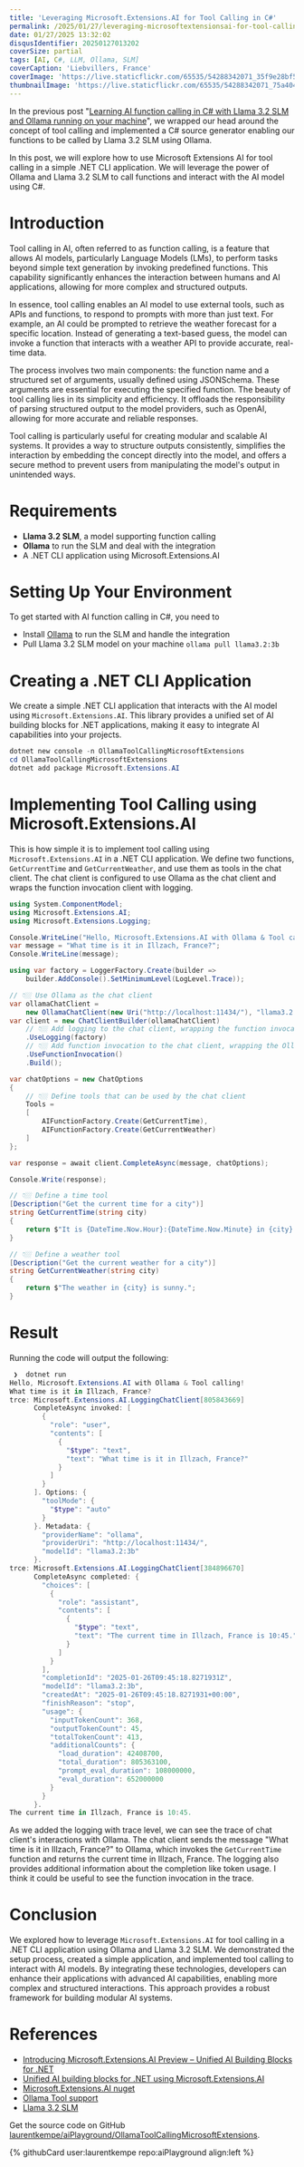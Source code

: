 ```yaml
---
title: 'Leveraging Microsoft.Extensions.AI for Tool Calling in C#'
permalink: /2025/01/27/leveraging-microsoftextensionsai-for-tool-calling-in-csharp/
date: 01/27/2025 13:32:02
disqusIdentifier: 20250127013202
coverSize: partial
tags: [AI, C#, LLM, Ollama, SLM]
coverCaption: 'Liebvillers, France'
coverImage: 'https://live.staticflickr.com/65535/54288342071_35f9e28bf5_h.jpg'
thumbnailImage: 'https://live.staticflickr.com/65535/54288342071_75a4049e30_q.jpg'
---
```

In the previous post "[Learning AI function calling in C# with Llama 3.2 SLM and Ollama running on your machine](https://laurentkempe.com/2024/10/28/learning-ai-function-calling-in-csharp-with-llama-32-slm-and-ollama-running-on-your-machine/)", we wrapped our head around the concept of tool calling and implemented a C# source generator enabling our functions to be called by Llama 3.2 SLM using Ollama. 

In this post, we will explore how to use Microsoft Extensions AI for tool calling in a simple .NET CLI application. We will leverage the power of Ollama and Llama 3.2 SLM to call functions and interact with the AI model using C#.
<!-- more -->
# Introduction

Tool calling in AI, often referred to as function calling, is a feature that allows AI models, particularly Language Models (LMs), to perform tasks beyond simple text generation by invoking predefined functions. This capability significantly enhances the interaction between humans and AI applications, allowing for more complex and structured outputs.

In essence, tool calling enables an AI model to use external tools, such as APIs and functions, to respond to prompts with more than just text. For example, an AI could be prompted to retrieve the weather forecast for a specific location. Instead of generating a text-based guess, the model can invoke a function that interacts with a weather API to provide accurate, real-time data.

The process involves two main components: the function name and a structured set of arguments, usually defined using JSONSchema. These arguments are essential for executing the specified function. The beauty of tool calling lies in its simplicity and efficiency. It offloads the responsibility of parsing structured output to the model providers, such as OpenAI, allowing for more accurate and reliable responses.

Tool calling is particularly useful for creating modular and scalable AI systems. It provides a way to structure outputs consistently, simplifies the interaction by embedding the concept directly into the model, and offers a secure method to prevent users from manipulating the model's output in unintended ways.

# Requirements

* **Llama 3.2 SLM**, a model supporting function calling
* **Ollama** to run the SLM and deal with the integration
* A .NET CLI application using Microsoft.Extensions.AI

# Setting Up Your Environment

To get started with AI function calling in C#, you need to

* Install [Ollama](https://www.ollama.com/) to run the SLM and handle the integration
* Pull Llama 3.2 SLM model on your machine `ollama pull llama3.2:3b`

# Creating a .NET CLI Application

We create a simple .NET CLI application that interacts with the AI model using `Microsoft.Extensions.AI`. This library provides a unified set of AI building blocks for .NET applications, making it easy to integrate AI capabilities into your projects.

```powershell
dotnet new console -n OllamaToolCallingMicrosoftExtensions
cd OllamaToolCallingMicrosoftExtensions
dotnet add package Microsoft.Extensions.AI
```

# Implementing Tool Calling using Microsoft.Extensions.AI

This is how simple it is to implement tool calling using `Microsoft.Extensions.AI` in a .NET CLI application. We define two functions, `GetCurrentTime` and `GetCurrentWeather`, and use them as tools in the chat client. The chat client is configured to use Ollama as the chat client and wraps the function invocation client with logging.

```csharp
using System.ComponentModel;
using Microsoft.Extensions.AI;
using Microsoft.Extensions.Logging;

Console.WriteLine("Hello, Microsoft.Extensions.AI with Ollama & Tool calling!");
var message = "What time is it in Illzach, France?";
Console.WriteLine(message);

using var factory = LoggerFactory.Create(builder => 
    builder.AddConsole().SetMinimumLevel(LogLevel.Trace));

// 👇🏼 Use Ollama as the chat client
var ollamaChatClient = 
    new OllamaChatClient(new Uri("http://localhost:11434/"), "llama3.2:3b");
var client = new ChatClientBuilder(ollamaChatClient)
    // 👇🏼 Add logging to the chat client, wrapping the function invocation client 
    .UseLogging(factory)
    // 👇🏼 Add function invocation to the chat client, wrapping the Ollama client
    .UseFunctionInvocation()
    .Build();

var chatOptions = new ChatOptions
{
    // 👇🏼 Define tools that can be used by the chat client
    Tools =
    [
        AIFunctionFactory.Create(GetCurrentTime),
        AIFunctionFactory.Create(GetCurrentWeather)
    ]
};

var response = await client.CompleteAsync(message, chatOptions);

Console.Write(response);

// 👇🏼 Define a time tool
[Description("Get the current time for a city")]
string GetCurrentTime(string city)
{
    return $"It is {DateTime.Now.Hour}:{DateTime.Now.Minute} in {city}.";
}

// 👇🏼 Define a weather tool
[Description("Get the current weather for a city")]
string GetCurrentWeather(string city)
{
    return $"The weather in {city} is sunny.";
}
```

# Result

Running the code will output the following:

```powershell
 ❯  dotnet run
Hello, Microsoft.Extensions.AI with Ollama & Tool calling!
What time is it in Illzach, France?
trce: Microsoft.Extensions.AI.LoggingChatClient[805843669]
      CompleteAsync invoked: [
        {
          "role": "user",
          "contents": [
            {
              "$type": "text",
              "text": "What time is it in Illzach, France?"
            }
          ]
        }
      ]. Options: {
        "toolMode": {
          "$type": "auto"
        }
      }. Metadata: {
        "providerName": "ollama",
        "providerUri": "http://localhost:11434/",
        "modelId": "llama3.2:3b"
      }.
trce: Microsoft.Extensions.AI.LoggingChatClient[384896670]
      CompleteAsync completed: {
        "choices": [
          {
            "role": "assistant",
            "contents": [
              {
                "$type": "text",
                "text": "The current time in Illzach, France is 10:45."
              }
            ]
          }
        ],
        "completionId": "2025-01-26T09:45:18.8271931Z",
        "modelId": "llama3.2:3b",
        "createdAt": "2025-01-26T09:45:18.8271931+00:00",
        "finishReason": "stop",
        "usage": {
          "inputTokenCount": 368,
          "outputTokenCount": 45,
          "totalTokenCount": 413,
          "additionalCounts": {
            "load_duration": 42408700,
            "total_duration": 805363100,
            "prompt_eval_duration": 108000000,
            "eval_duration": 652000000
          }
        }
      }.
The current time in Illzach, France is 10:45.
```

As we added the logging with trace level, we can see the trace of chat client's interactions with Ollama. The chat client sends the message "What time is it in Illzach, France?" to Ollama, which invokes the `GetCurrentTime` function and returns the current time in Illzach, France. The logging also provides additional information about the completion like token usage. I think it could be useful to see the function invocation in the trace.

# Conclusion

We explored how to leverage `Microsoft.Extensions.AI` for tool calling in a .NET CLI application using Ollama and Llama 3.2 SLM. We demonstrated the setup process, created a simple application, and implemented tool calling to interact with AI models. By integrating these technologies, developers can enhance their applications with advanced AI capabilities, enabling more complex and structured interactions. This approach provides a robust framework for building modular AI systems.

# References

- [Introducing Microsoft.Extensions.AI Preview – Unified AI Building Blocks for .NET](https://devblogs.microsoft.com/dotnet/introducing-microsoft-extensions-ai-preview/)
- [Unified AI building blocks for .NET using Microsoft.Extensions.AI](https://learn.microsoft.com/en-us/dotnet/ai/ai-extensions)
- [Microsoft.Extensions.AI nuget](https://www.nuget.org/packages/Microsoft.Extensions.AI/9.0.1-preview.1.24570.5#readme-body-tab)
- [Ollama Tool support](https://www.ollama.com/blog/tool-support)
- [Llama 3.2 SLM](https://ollama.com)

Get the source code on GitHub [laurentkempe/aiPlayground/OllamaToolCallingMicrosoftExtensions](https://github.com/laurentkempe/aiPlayground/tree/main/OllamaToolCallingMicrosoftExtensions).

<p></p>
{% githubCard user:laurentkempe repo:aiPlayground align:left %}

